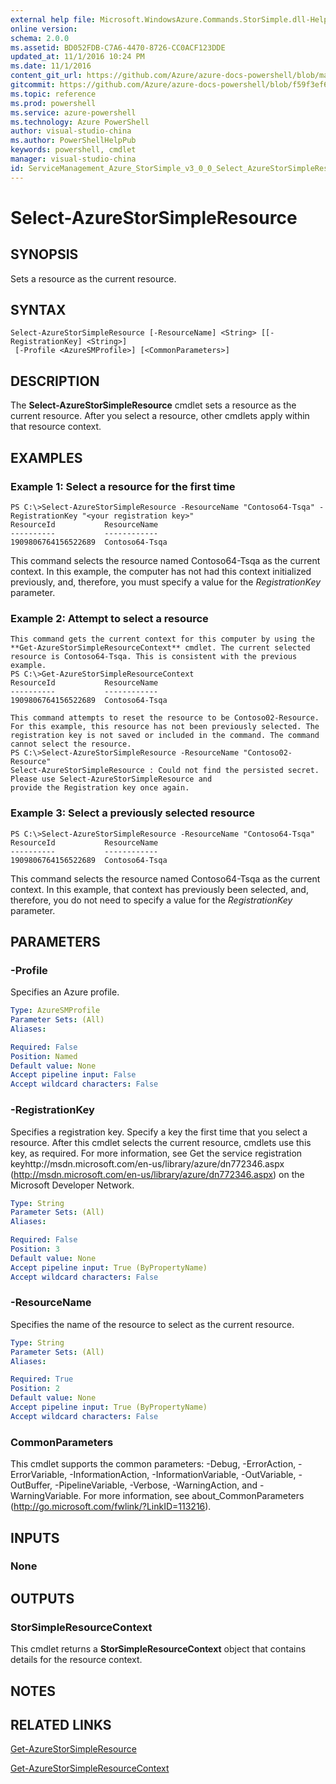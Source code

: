```yaml
---
external help file: Microsoft.WindowsAzure.Commands.StorSimple.dll-Help.xml
online version: 
schema: 2.0.0
ms.assetid: BD052FDB-C7A6-4470-8726-CC0ACF123DDE
updated_at: 11/1/2016 10:24 PM
ms.date: 11/1/2016
content_git_url: https://github.com/Azure/azure-docs-powershell/blob/master/azureps-cmdlets-docs/ServiceManagement/Azure.StorSimple/v3.0.0/Select-AzureStorSimpleResource.md
gitcommit: https://github.com/Azure/azure-docs-powershell/blob/f59f3ef60bc592383812213e69fd77ba950759ed/azureps-cmdlets-docs/ServiceManagement/Azure.StorSimple/v3.0.0/Select-AzureStorSimpleResource.md
ms.topic: reference
ms.prod: powershell
ms.service: azure-powershell
ms.technology: Azure PowerShell
author: visual-studio-china
ms.author: PowerShellHelpPub
keywords: powershell, cmdlet
manager: visual-studio-china
id: ServiceManagement_Azure_StorSimple_v3_0_0_Select_AzureStorSimpleResource_md
---
```


# Select-AzureStorSimpleResource

## SYNOPSIS
Sets a resource as the current resource.

## SYNTAX

```
Select-AzureStorSimpleResource [-ResourceName] <String> [[-RegistrationKey] <String>]
 [-Profile <AzureSMProfile>] [<CommonParameters>]
```

## DESCRIPTION
The **Select-AzureStorSimpleResource** cmdlet sets a resource as the current resource.
After you select a resource, other cmdlets apply within that resource context.

## EXAMPLES

### Example 1: Select a resource for the first time
```
PS C:\>Select-AzureStorSimpleResource -ResourceName "Contoso64-Tsqa" -RegistrationKey "<your registration key>"
ResourceId           ResourceName
----------           ------------
1909806764156522689  Contoso64-Tsqa
```

This command selects the resource named Contoso64-Tsqa as the current context.
In this example, the computer has not had this context initialized previously, and, therefore, you must specify a value for the *RegistrationKey* parameter.

### Example 2: Attempt to select a resource
```
This command gets the current context for this computer by using the **Get-AzureStorSimpleResourceContext** cmdlet. The current selected resource is Contoso64-Tsqa. This is consistent with the previous example. 
PS C:\>Get-AzureStorSimpleResourceContext
ResourceId           ResourceName
----------           ------------
1909806764156522689  Contoso64-Tsqa 

This command attempts to reset the resource to be Contoso02-Resource. For this example, this resource has not been previously selected. The registration key is not saved or included in the command. The command cannot select the resource. 
PS C:\>Select-AzureStorSimpleResource -ResourceName "Contoso02-Resource"
Select-AzureStorSimpleResource : Could not find the persisted secret. Please use Select-AzureStorSimpleResource and
provide the Registration key once again.
```

### Example 3: Select a previously selected resource
```
PS C:\>Select-AzureStorSimpleResource -ResourceName "Contoso64-Tsqa"
ResourceId           ResourceName
----------           ------------
1909806764156522689  Contoso64-Tsqa
```

This command selects the resource named Contoso64-Tsqa as the current context.
In this example, that context has previously been selected, and, therefore, you do not need to specify a value for the *RegistrationKey* parameter.

## PARAMETERS

### -Profile
Specifies an Azure profile.

```yaml
Type: AzureSMProfile
Parameter Sets: (All)
Aliases: 

Required: False
Position: Named
Default value: None
Accept pipeline input: False
Accept wildcard characters: False
```

### -RegistrationKey
Specifies a registration key.
Specify a key the first time that you select a resource.
After this cmdlet selects the current resource, cmdlets use this key, as required.
For more information, see Get the service registration keyhttp://msdn.microsoft.com/en-us/library/azure/dn772346.aspx (http://msdn.microsoft.com/en-us/library/azure/dn772346.aspx) on the Microsoft Developer Network.

```yaml
Type: String
Parameter Sets: (All)
Aliases: 

Required: False
Position: 3
Default value: None
Accept pipeline input: True (ByPropertyName)
Accept wildcard characters: False
```

### -ResourceName
Specifies the name of the resource to select as the current resource.

```yaml
Type: String
Parameter Sets: (All)
Aliases: 

Required: True
Position: 2
Default value: None
Accept pipeline input: True (ByPropertyName)
Accept wildcard characters: False
```

### CommonParameters
This cmdlet supports the common parameters: -Debug, -ErrorAction, -ErrorVariable, -InformationAction, -InformationVariable, -OutVariable, -OutBuffer, -PipelineVariable, -Verbose, -WarningAction, and -WarningVariable. For more information, see about_CommonParameters (http://go.microsoft.com/fwlink/?LinkID=113216).

## INPUTS

### None

## OUTPUTS

### StorSimpleResourceContext
This cmdlet returns a **StorSimpleResourceContext** object that contains details for the resource context.

## NOTES

## RELATED LINKS

[Get-AzureStorSimpleResource](xref:ServiceManagement/Azure.StorSimple/v3.0.0/Get-AzureStorSimpleResource.md)

[Get-AzureStorSimpleResourceContext](xref:ServiceManagement/Azure.StorSimple/v3.0.0/Get-AzureStorSimpleResourceContext.md)


